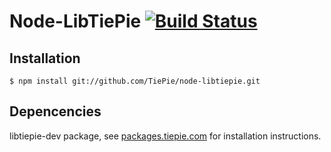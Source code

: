 # Node-LibTiePie [![Build Status](https://travis-ci.org/TiePie/node-libtiepie.svg?branch=master)](https://travis-ci.org/TiePie/node-libtiepie)

## Installation
`$ npm install git://github.com/TiePie/node-libtiepie.git`

## Depencencies
libtiepie-dev package, see [packages.tiepie.com](http://packages.tiepie.com) for installation instructions.
